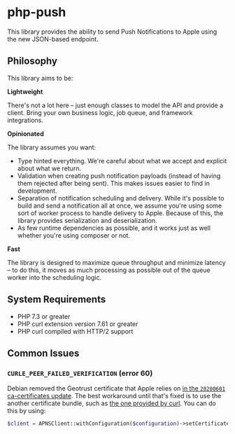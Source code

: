 # php-push

This library provides the ability to send Push Notifications to Apple using the new JSON-based endpoint.

## Philosophy 
This library aims to be:

**Lightweight**

There's not a lot here – just enough classes to model the API and provide a client. Bring your own business logic, job queue, and framework integrations.

**Opinionated**

The library assumes you want:
- Type hinted everything. We're careful about what we accept and explicit about what we return.
- Validation when creating push notification payloads (instead of having them rejected after being sent). This makes issues easier to find in development. 
- Separation of notification scheduling and delivery. While it's possible to build and send a notification all at once, we assume you're using some sort of worker process to handle delivery to Apple. Because of this, the library provides serialization and deserialization.
- As few runtime dependencies as possible, and it works just as well whether you're using composer or not.

**Fast**

The library is designed to maximize queue throughput and minimize latency – to do this, it moves as much processing as possible out of the queue worker into the scheduling logic.

## System Requirements
- PHP 7.3 or greater
- PHP curl extension version 7.61 or greater
- PHP curl compiled with HTTP/2 support

## Common Issues

### `CURLE_PEER_FAILED_VERIFICATION` (error 60)

Debian removed the Geotrust certificate that Apple relies on [in the `20200601` ca-certificates update](https://bugs.debian.org/cgi-bin/bugreport.cgi?bug=962596). The best workaround until that's fixed is to use the another certificate bundle, such as [the one provided by curl](https://curl.haxx.se/docs/caextract.html). You can do this by using:

```php
$client = APNSClient::withConfiguration($configuration)->setCertificateBundlePath('/path/to/cacert.pem');
```
